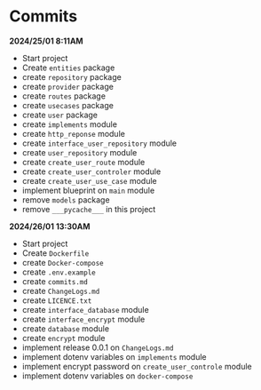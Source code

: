 
# Commits

**2024/25/01 8:11AM**
- Start project
- Create `entities` package
- create `repository` package
- create `provider` package
- create `routes` package
- create `usecases` package
- create `user` package
- create `implements` module
- create `http_reponse` module 
- create `interface_user_repository` module
- create `user_repository` module
- create `create_user_route` module
- create `create_user_controler` module
- create `create_user_use_case` module
- implement blueprint on `main` module
- remove `models` package
- remove `___pycache___` in this project

**2024/26/01 13:30AM**
- Start project
- Create `Dockerfile` 
- create `Docker-compose` 
- create `.env.example` 
- create `commits.md` 
- create `ChangeLogs.md` 
- create `LICENCE.txt` 
- create `interface_database` module
- create `interface_encrypt` module
- create `database` module
- create `encrypt` module
- implement release 0.0.1 on `ChangeLogs.md`
- implement dotenv variables on `implements` module
- implement encrypt password  on `create_user_controle` module
- implement dotenv variables on `docker-compose` 
